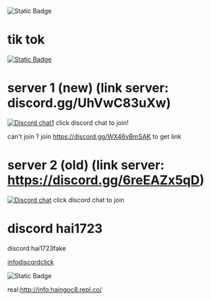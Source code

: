 ![Static Badge](https://komarev.com/ghpvc/?username=hai723&style=for-the-badge&color=000000)

# tik tok
[![Static Badge](https://img.shields.io/badge/tiktok-white?style=for-the-badge&logo=tiktok&logoColor=black)](https://www.tiktok.com/@haingng1)
# server 1 (new) (link server: discord.gg/UhVwC83uXw)
[![Discord chat1](https://img.shields.io/discord/1174679050455875636?logo=discord&logoColor=white)](https://discord.gg/UhVwC83uXw)
click discord chat to join!

can't join ? join https://discord.gg/WX46vBmSAK to get link
# server 2 (old) (link server: https://discord.gg/6reEAZx5qD)
[![Discord chat](https://img.shields.io/discord/1059078968847913050?logo=discord&logoColor=white)](https)
click discord chat to join

# discord hai1723
discord:hai1723fake

[infodiscordclick](https://is.gd/dishaiinfo)

![Static Badge](https://discord-readme-badge.vercel.app/api?id=1162680551912775680)

real:http://info.haingoc8.repl.co/
